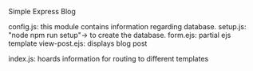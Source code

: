 Simple Express Blog

config.js: this module contains information regarding database.
setup.js:  "node npm run setup"-> to create the database.
form.ejs: partial ejs template
view-post.ejs: displays blog post

index.js: hoards information for routing to different templates
